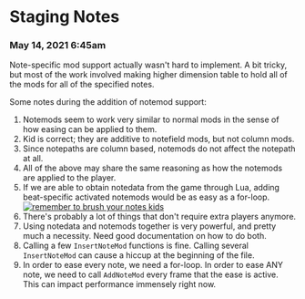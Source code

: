 # Staging Notes

### May 14, 2021 6:45am
Note-specific mod support actually wasn't hard to implement. A bit tricky, but most of the work involved making higher dimension table to hold all of the mods for all of the specified notes.

Some notes during the addition of notemod support:
1. Notemods seem to work very similar to normal mods in the sense of how easing can be applied to them.
1. Kid is correct; they are additive to notefield mods, but not column mods.
1. Since notepaths are column based, notemods do not affect the notepath at all.
1. All of the above may share the same reasoning as how the notemods are applied to the player.
1. If we are able to obtain notedata from the game through Lua, adding beat-specific activated notemods would be as easy as a for-loop.  
[![remember to brush your notes kids](http://img.youtube.com/vi/fuzIcjOU-n4/0.jpg)](http://www.youtube.com/watch?v=fuzIcjOU-n4 "remember to brush your notes kids")
1. There's probably a lot of things that don't require extra players anymore.
1. Using notedata and notemods together is very powerful, and pretty much a necessity. Need good documentation on how to do both.
1. Calling a few `InsertNoteMod` functions is fine. Calling several `InsertNoteMod` can cause a hiccup at the beginning of the file.
1. In order to ease every note, we need a for-loop. In order to ease ANY note, we need to call `AddNoteMod` every frame that the ease is active. This can impact performance immensely right now.
